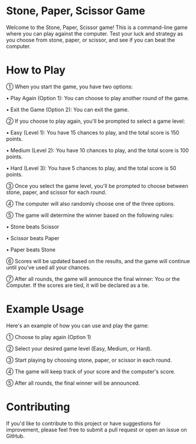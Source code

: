 # Stone, Paper, Scissor Game
Welcome to the Stone, Paper, Scissor game! This is a command-line game where you can play against the computer. Test your luck and strategy as you choose from stone, paper, or scissor, and see if you can beat the computer.

# How to Play

① When you start the game, you have two options:

• Play Again (Option 1): You can choose to play another round of the game.

• Exit the Game (Option 2): You can exit the game.

② If you choose to play again, you'll be prompted to select a game level:

• Easy (Level 1): You have 15 chances to play, and the total score is 150 points.

• Medium (Level 2): You have 10 chances to play, and the total score is 100 points.

• Hard (Level 3): You have 5 chances to play, and the total score is 50 points.

③ Once you select the game level, you'll be prompted to choose between stone, paper, and scissor for each round.

④ The computer will also randomly choose one of the three options.

⑤ The game will determine the winner based on the following rules:

• Stone beats Scissor

• Scissor beats Paper

• Paper beats Stone

⑥ Scores will be updated based on the results, and the game will continue until you've used all your chances.

⑦ After all rounds, the game will announce the final winner: You or the Computer. If the scores are tied, it will be declared as a tie.

# Example Usage
Here's an example of how you can use and play the game:

① Choose to play again (Option 1)

② Select your desired game level (Easy, Medium, or Hard).

③ Start playing by choosing stone, paper, or scissor in each round.

④ The game will keep track of your score and the computer's score.

⑤ After all rounds, the final winner will be announced.

# Contributing
If you'd like to contribute to this project or have suggestions for improvement, please feel free to submit a pull request or open an issue on GitHub.
